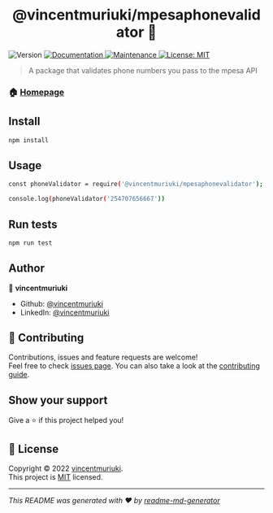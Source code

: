 <h1 align="center">@vincentmuriuki/mpesaphonevalidator 👋</h1>
<p>
  <img alt="Version" src="https://img.shields.io/badge/version-1.0.0-blue.svg?cacheSeconds=2592000" />
  <a href="https://github.com/vincentmuriuki/mpesaPhoneValidator#readme" target="_blank">
    <img alt="Documentation" src="https://img.shields.io/badge/documentation-yes-brightgreen.svg" />
  </a>
  <a href="https://github.com/vincentmuriuki/mpesaPhoneValidator/graphs/commit-activity" target="_blank">
    <img alt="Maintenance" src="https://img.shields.io/badge/Maintained%3F-yes-green.svg" />
  </a>
  <a href="https://github.com/vincentmuriuki/mpesaPhoneValidator/blob/master/LICENSE" target="_blank">
    <img alt="License: MIT" src="https://img.shields.io/github/license/vincentmuriuki/@vincentmuriuki/mpesaphonevalidator" />
  </a>
</p>

> A package that validates phone numbers you pass to the mpesa API

### 🏠 [Homepage](https://github.com/vincentmuriuki/mpesaPhoneValidator#readme)

## Install

```sh
npm install
```

## Usage

```sh
const phoneValidator = require('@vincentmuriuki/mpesaphonevalidator');

console.log(phoneValidator('254707656667'))
```

## Run tests

```sh
npm run test
```

## Author

👤 **vincentmuriuki**

* Github: [@vincentmuriuki](https://github.com/vincentmuriuki)
* LinkedIn: [@vincentmuriuki](https://linkedin.com/in/vincentmuriuki)

## 🤝 Contributing

Contributions, issues and feature requests are welcome!<br />Feel free to check [issues page](https://github.com/vincentmuriuki/mpesaPhoneValidator/issues). You can also take a look at the [contributing guide](https://github.com/vincentmuriuki/mpesaPhoneValidator/blob/master/CONTRIBUTING.md).

## Show your support

Give a ⭐️ if this project helped you!

## 📝 License

Copyright © 2022 [vincentmuriuki](https://github.com/vincentmuriuki).<br />
This project is [MIT](https://github.com/vincentmuriuki/mpesaPhoneValidator/blob/master/LICENSE) licensed.

***
_This README was generated with ❤️ by [readme-md-generator](https://github.com/kefranabg/readme-md-generator)_